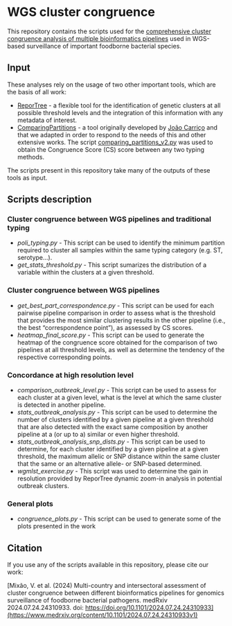 # WGS cluster congruence
This repository contains the scripts used for the [comprehensive cluster congruence analysis of multiple bioinformatics pipelines](https://www.medrxiv.org/content/10.1101/2024.07.24.24310933v1) used in WGS-based surveillance of important foodborne bacterial species.

## Input
These analyses rely on the usage of two other important tools, which are the basis of all work:
- [ReporTree](https://github.com/insapathogenomics/ReporTree) - a flexible tool for the identification of genetic clusters at all possible threshold levels and the integration of this information with any metadata of interest. 
- [ComparingPartitions](https://github.com/insapathogenomics/ComparingPartitions) - a tool originally developed by [João Carriço](https://github.com/jacarrico) and that we adapted in order to respond to the needs of this and other extensive works. The script [comparing_partitions_v2.py](https://github.com/insapathogenomics/ComparingPartitions/blob/master/comparing_partitions_v2.py) was used to obtain the Congruence Score (CS) score between any two typing methods.

 The scripts present in this repository take many of the outputs of these tools as input.

 ## Scripts description

### Cluster congruence between WGS pipelines and traditional typing
- _poli_typing.py_ - This script can be used to identify the minimum partition required to cluster all samples within the same typing category (e.g. ST, serotype...).
- _get_stats_threshold.py_ - This script sumarizes the distribution of a variable within the clusters at a given threshold.

### Cluster congruence between WGS pipelines
- _get_best_part_correspondence.py_ - This script can be used for each pairwise pipeline comparison in order to assess what is the threshold that provides the most similar clustering results in the other pipeline (i.e., the best “correspondence point”), as assessed by CS scores.
- _heatmap_final_score.py_ - This script can be used to generate the heatmap of the congruence score obtained for the comparison of two pipelines at all threshold levels, as well as determine the tendency of the respective corresponding points.

### Concordance at high resolution level 
- _comparison_outbreak_level.py_ - This script can be used to assess for each cluster at a given level, what is the level at which the same cluster is detected in another pipeline.
- _stats_outbreak_analysis.py_ - This script can be used to determine the number of clusters identified by a given pipeline at a given threshold that are also detected with the exact same composition by another pipeline at a (or up to a) similar or even higher threshold.
- _stats_outbreak_analysis_snp_dists.py_ - This script can be used to determine, for each cluster identified by a given pipeline at a given threshold, the maximum allelic or SNP distance within the same cluster that the same or an alternative allele- or SNP-based determined.
- _wgmlst_exercise.py_ - This script was used to determine the gain in resolution provided by ReporTree dynamic zoom-in analysis in potential outbreak clusters.

### General plots
- _congruence_plots.py_ - This script can be used to generate some of the plots presented in the work

 
## Citation
If you use any of the scripts available in this repository, please cite our work:

[Mixão, V. et al. (2024) Multi-country and intersectoral assessment of cluster congruence between different bioinformatics pipelines for genomics surveillance of foodborne bacterial pathogens. medRxiv 2024.07.24.24310933. doi: https://doi.org/10.1101/2024.07.24.24310933](https://www.medrxiv.org/content/10.1101/2024.07.24.24310933v1)
